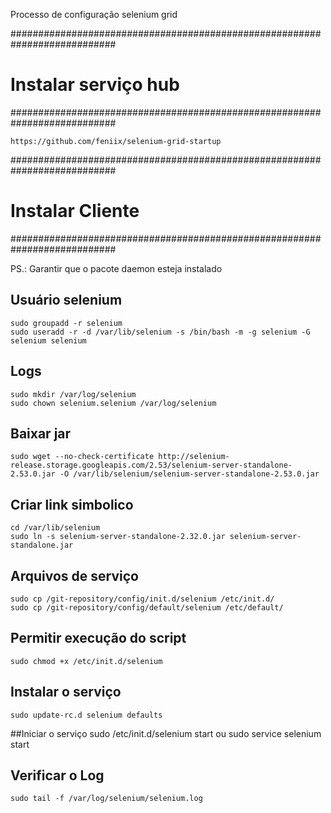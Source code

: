 Processo de configuração selenium grid

###########################################################################
# Instalar serviço hub                                                    #
###########################################################################

`https://github.com/feniix/selenium-grid-startup`

###########################################################################
# Instalar Cliente                                                        #
###########################################################################

PS.: Garantir que o pacote daemon esteja instalado

## Usuário selenium
    sudo groupadd -r selenium
    sudo useradd -r -d /var/lib/selenium -s /bin/bash -m -g selenium -G selenium selenium

## Logs
    sudo mkdir /var/log/selenium
    sudo chown selenium.selenium /var/log/selenium

## Baixar jar
    sudo wget --no-check-certificate http://selenium-release.storage.googleapis.com/2.53/selenium-server-standalone-2.53.0.jar -O /var/lib/selenium/selenium-server-standalone-2.53.0.jar

## Criar link simbolico
    cd /var/lib/selenium
    sudo ln -s selenium-server-standalone-2.32.0.jar selenium-server-standalone.jar

## Arquivos de serviço
    sudo cp /git-repository/config/init.d/selenium /etc/init.d/
    sudo cp /git-repository/config/default/selenium /etc/default/

## Permitir execução do script
    sudo chmod +x /etc/init.d/selenium

## Instalar o serviço
    sudo update-rc.d selenium defaults

##Iniciar o serviço
    sudo /etc/init.d/selenium start
ou
    sudo service selenium start

## Verificar o Log
    sudo tail -f /var/log/selenium/selenium.log